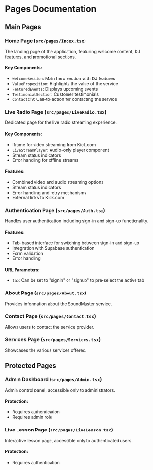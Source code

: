 
# Pages Documentation

## Main Pages

### Home Page (`src/pages/Index.tsx`)
The landing page of the application, featuring welcome content, DJ features, and promotional sections.

#### Key Components:
- `WelcomeSection`: Main hero section with DJ features
- `ValueProposition`: Highlights the value of the service
- `FeaturedEvents`: Displays upcoming events
- `TestimonialSection`: Customer testimonials
- `ContactCTA`: Call-to-action for contacting the service

### Live Radio Page (`src/pages/LiveRadio.tsx`)
Dedicated page for the live radio streaming experience.

#### Key Components:
- Iframe for video streaming from Kick.com
- `LiveStreamPlayer`: Audio-only player component
- Stream status indicators
- Error handling for offline streams

#### Features:
- Combined video and audio streaming options
- Stream status indicators
- Error handling and retry mechanisms
- External links to Kick.com

### Authentication Page (`src/pages/Auth.tsx`)
Handles user authentication including sign-in and sign-up functionality.

#### Features:
- Tab-based interface for switching between sign-in and sign-up
- Integration with Supabase authentication
- Form validation
- Error handling

#### URL Parameters:
- `tab`: Can be set to "signin" or "signup" to pre-select the active tab

### About Page (`src/pages/About.tsx`)
Provides information about the SoundMaster service.

### Contact Page (`src/pages/Contact.tsx`)
Allows users to contact the service provider.

### Services Page (`src/pages/Services.tsx`)
Showcases the various services offered.

## Protected Pages

### Admin Dashboard (`src/pages/Admin.tsx`)
Admin control panel, accessible only to administrators.

#### Protection:
- Requires authentication
- Requires admin role

### Live Lesson Page (`src/pages/LiveLesson.tsx`)
Interactive lesson page, accessible only to authenticated users.

#### Protection:
- Requires authentication
